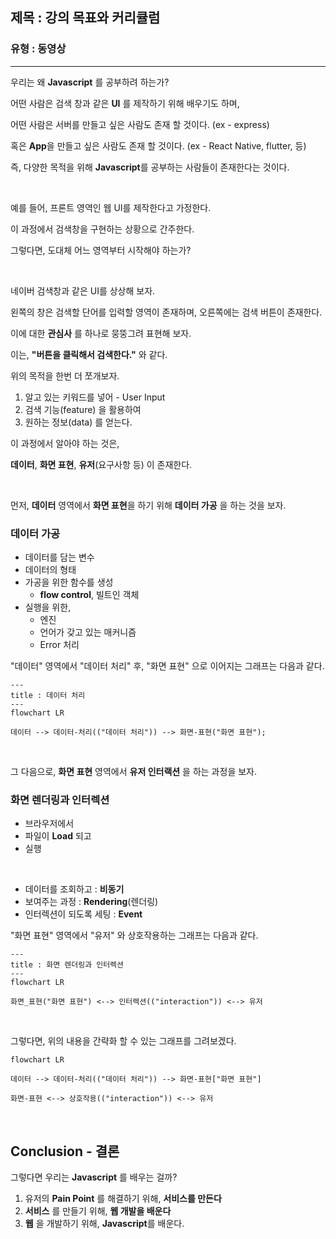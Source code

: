 ## 제목 : 강의 목표와 커리큘럼

### 유형 : 동영상

---

우리는 왜 **Javascript** 를 공부하려 하는가?

어떤 사람은 검색 창과 같은 **UI** 를 제작하기 위해 배우기도 하며,

어떤 사람은 서버를 만들고 싶은 사람도 존재 할 것이다. (ex - express)

혹은 **App**을 만들고 싶은 사람도 존재 할 것이다. (ex - React Native, flutter, 등)

즉, 다양한 목적을 위해 **Javascript**를 공부하는 사람들이 존재한다는 것이다. 

<br/>

예를 들어, 프론트 영역인 웹 UI를 제작한다고 가정한다.

이 과정에서 검색창을 구현하는 상황으로 간주한다.

그렇다면, 도대체 어느 영역부터 시작해야 하는가?

<br/>

네이버 검색창과 같은 UI를 상상해 보자.

왼쪽의 창은 검색할 단어를 입력할 영역이 존재하며, 오른쪽에는 검색 버튼이 존재한다.

이에 대한 **관심사** 를 하나로 뭉뚱그려 표현해 보자.

이는, **"버튼을 클릭해서 검색한다."** 와 같다.

위의 목적을 한번 더 쪼개보자.

1. 알고 있는 키워드를 넣어 - User Input
2. 검색 기능(feature) 을 활용하여
3. 원하는 정보(data) 를 얻는다.

이 과정에서 알아야 하는 것은,

**데이터**, **화면 표현**, **유저**(요구사항 등) 이 존재한다. 

<br/>

먼저, **데이터** 영역에서 **화면 표현**을 하기 위해 **데이터 가공** 을 하는 것을 보자.

### 데이터 가공

* 데이터를 담는 변수
* 데이터의 형태
* 가공을 위한 함수를 생성
  * **flow control**, 빌트인 객체
* 실행을 위한,
  * 엔진
  * 언어가 갖고 있는 매커니즘
  * Error 처리

"데이터" 영역에서 "데이터 처리" 후, "화면 표현" 으로 이어지는 그래프는 다음과 같다.

```mermaid
---
title : 데이터 처리
---
flowchart LR

데이터 --> 데이터-처리(("데이터 처리")) --> 화면-표현("화면 표현");
```

<br/>

그 다음으로, **화면 표현** 영역에서 **유저 인터랙션** 을 하는 과정을 보자.

### 화면 렌더링과 인터렉션

* 브라우저에서
* 파일이 **Load** 되고
* 실행 

<br/>

* 데이터를 조회하고 : **비동기**
* 보여주는 과정 : **Rendering**(렌더링)
* 인터렉션이 되도록 세팅 : **Event**

"화면 표현" 영역에서 "유저" 와 상호작용하는 그래프는 다음과 같다.

```mermaid
---
title : 화면 렌더링과 인터렉션
---
flowchart LR

화면_표현("화면 표현") <--> 인터렉션(("interaction")) <--> 유저
```

<br/>

그렇다면, 위의 내용을 간략화 할 수 있는 그래프를 그려보겠다.

```mermaid
flowchart LR

데이터 --> 데이터-처리(("데이터 처리")) --> 화면-표현["화면 표현"]

화면-표현 <--> 상호작용(("interaction")) <--> 유저
```

<br/>

## Conclusion - 결론

그렇다면 우리는 **Javascript** 를 배우는 걸까?

1. 유저의 **Pain Point** 를 해결하기 위해, **서비스를 만든다**
2. **서비스** 를 만들기 위해, **웹 개발을 배운다**
3. **웹** 을 개발하기 위해, **Javascript**를 배운다.


